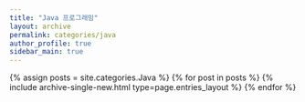 ```yaml
---
title: "Java 프로그래밍"
layout: archive
permalink: categories/java
author_profile: true
sidebar_main: true
---
```


{% assign posts = site.categories.Java %}
{% for post in posts %} {% include archive-single-new.html type=page.entries_layout %} {% endfor %}

